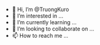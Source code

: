 - 👋 Hi, I’m @TruongKuro
- 👀 I’m interested in ...
- 🌱 I’m currently learning ...
- 💞️ I’m looking to collaborate on ...
- 📫 How to reach me ...

<!---
TruongKuro/TruongKuro is a ✨ special ✨ repository because its `README.md` (this file) appears on your GitHub profile.
You can click the Preview link to take a look at your changes.
--->
